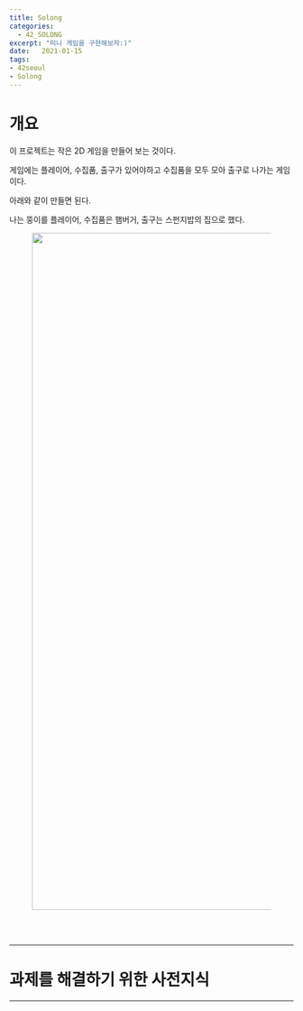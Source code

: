 ```yaml
---
title: Solong
categories: 
  - 42_SOLONG
excerpt: "미니 게임을 구현해보자:)"
date:   2021-01-15
tags:
- 42seoul
- Solong
---
```


# 개요

이 프로젝트는 작은 2D 게임을 만들어 보는 것이다.

게임에는 플레이어, 수집품, 출구가 있어야하고 수집품을 모두 모아 출구로 나가는 게임이다.

아래와 같이 만들면 된다.

나는 뚱이를 플레이어, 수집품은 햄버거, 출구는 스펀지밥의 집으로 했다.

<figure>
	<a href="https://user-images.githubusercontent.com/79088896/149618790-d0b05434-3a45-4783-8d85-42b492cd9068.gif">
		<img src="https://user-images.githubusercontent.com/79088896/149618790-d0b05434-3a45-4783-8d85-42b492cd9068.gif"  width="1200px;">
	</a>
</figure>


<br />
<br />

---

# 과제를 해결하기 위한 사전지식

---

